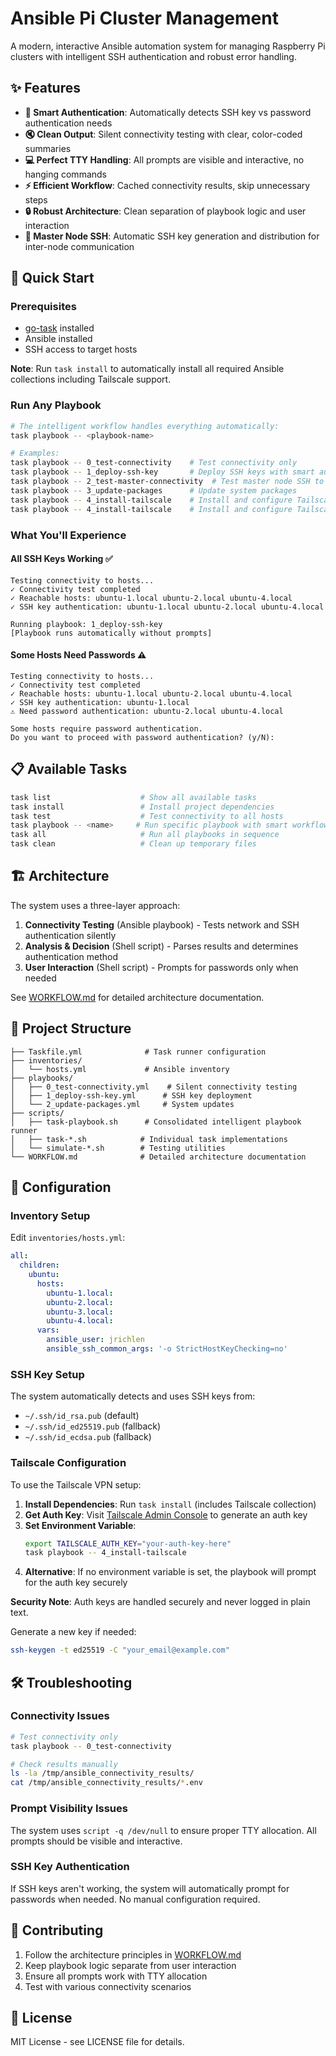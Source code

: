 # Ansible Pi Cluster Management

A modern, interactive Ansible automation system for managing Raspberry Pi clusters with intelligent SSH authentication and robust error handling.

## ✨ Features

- **🎯 Smart Authentication**: Automatically detects SSH key vs password authentication needs
- **🔇 Clean Output**: Silent connectivity testing with clear, color-coded summaries  
- **💻 Perfect TTY Handling**: All prompts are visible and interactive, no hanging commands
- **⚡ Efficient Workflow**: Cached connectivity results, skip unnecessary steps
- **🔒 Robust Architecture**: Clean separation of playbook logic and user interaction
- **🔑 Master Node SSH**: Automatic SSH key generation and distribution for inter-node communication

## 🚀 Quick Start

### Prerequisites
- [go-task](https://taskfile.dev/) installed
- Ansible installed
- SSH access to target hosts

**Note**: Run `task install` to automatically install all required Ansible collections including Tailscale support.

### Run Any Playbook
```bash
# The intelligent workflow handles everything automatically:
task playbook -- <playbook-name>

# Examples:
task playbook -- 0_test-connectivity    # Test connectivity only
task playbook -- 1_deploy-ssh-key       # Deploy SSH keys with smart auth detection
task playbook -- 2_test-master-connectivity  # Test master node SSH to workers
task playbook -- 3_update-packages      # Update system packages
task playbook -- 4_install-tailscale    # Install and configure Tailscale VPN
task playbook -- 4_install-tailscale    # Install and configure Tailscale VPN
```

### What You'll Experience

#### All SSH Keys Working ✅
```
Testing connectivity to hosts...
✓ Connectivity test completed
✓ Reachable hosts: ubuntu-1.local ubuntu-2.local ubuntu-4.local  
✓ SSH key authentication: ubuntu-1.local ubuntu-2.local ubuntu-4.local

Running playbook: 1_deploy-ssh-key
[Playbook runs automatically without prompts]
```

#### Some Hosts Need Passwords ⚠️
```
Testing connectivity to hosts...
✓ Connectivity test completed
✓ Reachable hosts: ubuntu-1.local ubuntu-2.local ubuntu-4.local
✓ SSH key authentication: ubuntu-1.local
⚠ Need password authentication: ubuntu-2.local ubuntu-4.local

Some hosts require password authentication.
Do you want to proceed with password authentication? (y/N): 
```

## 📋 Available Tasks

```bash
task list                    # Show all available tasks
task install                 # Install project dependencies  
task test                    # Test connectivity to all hosts
task playbook -- <name>     # Run specific playbook with smart workflow
task all                     # Run all playbooks in sequence
task clean                   # Clean up temporary files
```

## 🏗️ Architecture

The system uses a three-layer approach:

1. **Connectivity Testing** (Ansible playbook) - Tests network and SSH authentication silently
2. **Analysis & Decision** (Shell script) - Parses results and determines authentication method  
3. **User Interaction** (Shell script) - Prompts for passwords only when needed

See [WORKFLOW.md](WORKFLOW.md) for detailed architecture documentation.

## 📁 Project Structure

```
├── Taskfile.yml              # Task runner configuration
├── inventories/
│   └── hosts.yml             # Ansible inventory
├── playbooks/
│   ├── 0_test-connectivity.yml    # Silent connectivity testing
│   ├── 1_deploy-ssh-key.yml      # SSH key deployment
│   └── 2_update-packages.yml     # System updates
├── scripts/
│   ├── task-playbook.sh      # Consolidated intelligent playbook runner
│   ├── task-*.sh            # Individual task implementations
│   └── simulate-*.sh        # Testing utilities
└── WORKFLOW.md              # Detailed architecture documentation
```

## 🔧 Configuration

### Inventory Setup
Edit `inventories/hosts.yml`:
```yaml
all:
  children:
    ubuntu:
      hosts:
        ubuntu-1.local:
        ubuntu-2.local:
        ubuntu-3.local:
        ubuntu-4.local:
      vars:
        ansible_user: jrichlen
        ansible_ssh_common_args: '-o StrictHostKeyChecking=no'
```

### SSH Key Setup
The system automatically detects and uses SSH keys from:
- `~/.ssh/id_rsa.pub` (default)
- `~/.ssh/id_ed25519.pub` (fallback)
- `~/.ssh/id_ecdsa.pub` (fallback)

### Tailscale Configuration
To use the Tailscale VPN setup:

1. **Install Dependencies**: Run `task install` (includes Tailscale collection)
2. **Get Auth Key**: Visit [Tailscale Admin Console](https://login.tailscale.com/admin/authkeys) to generate an auth key
3. **Set Environment Variable**: 
   ```bash
   export TAILSCALE_AUTH_KEY="your-auth-key-here"
   task playbook -- 4_install-tailscale
   ```
4. **Alternative**: If no environment variable is set, the playbook will prompt for the auth key securely

**Security Note**: Auth keys are handled securely and never logged in plain text.

Generate a new key if needed:
```bash
ssh-keygen -t ed25519 -C "your_email@example.com"
```

## 🛠️ Troubleshooting

### Connectivity Issues
```bash
# Test connectivity only
task playbook -- 0_test-connectivity

# Check results manually
ls -la /tmp/ansible_connectivity_results/
cat /tmp/ansible_connectivity_results/*.env
```

### Prompt Visibility Issues
The system uses `script -q /dev/null` to ensure proper TTY allocation. All prompts should be visible and interactive.

### SSH Key Authentication
If SSH keys aren't working, the system will automatically prompt for passwords when needed. No manual configuration required.

## 📝 Contributing

1. Follow the architecture principles in [WORKFLOW.md](WORKFLOW.md)
2. Keep playbook logic separate from user interaction
3. Ensure all prompts work with TTY allocation
4. Test with various connectivity scenarios

## 📄 License

MIT License - see LICENSE file for details.
